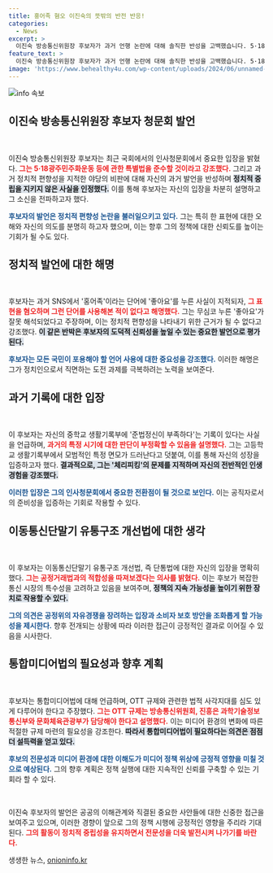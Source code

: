 ```yaml
---
title: 홍어족 혐오 이진숙의 뜻밖의 반전 반응!
categories:
  - News
excerpt: >
  이진숙 방송통신위원장 후보자가 과거 언행 논란에 대해 솔직한 반성을 고백했습니다. 5·18민주화운동에 대한 의지를 표명하고, 통합미디어법 필요성도 언급하며 새 시대의 미디어 환경에 도전장을 내밀었습니다. 클릭 필수!
feature_text: >
  이진숙 방송통신위원장 후보자가 과거 언행 논란에 대해 솔직한 반성을 고백했습니다. 5·18민주화운동에 대한 의지를 표명하고, 통합미디어법 필요성도 언급하며 새 시대의 미디어 환경에 도전장을 내밀었습니다. 클릭 필수!
image: 'https://www.behealthy4u.com/wp-content/uploads/2024/06/unnamed-file.png'
---
```


<p><img src="https://www.behealthy4u.com/wp-content/uploads/2024/06/unnamed-file.png" alt="info 속보" /></p>

<h2 data-ke-size="size26">이진숙 방송통신위원장 후보자 청문회 발언</h2>

<p data-ke-size="size16">&nbsp;</p>

<p>이진숙 방송통신위원장 후보자는 최근 국회에서의 인사청문회에서 중요한 입장을 밝혔다. <b><span style="color: #ee2323;">그는 5·18광주민주화운동 등에 관한 특별법을 준수할 것이라고 강조했다.</span></b> 그리고 과거 정치적 편향성을 지적한 야당의 비판에 대해 자신의 과거 발언을 반성하며 <b><span style="background-color: #21538527;">정치적 중립을 지키지 않은 사실을 인정했다.</span></b> 이를 통해 후보자는 자신의 입장을 차분히 설명하고 그 소신을 전파하고자 했다.</p>

<p><b><span style="color: #1a5490;">후보자의 발언은 정치적 편향성 논란을 불러일으키고 있다.</span></b> 그는 특히 한 표현에 대한 오해와 자신의 의도를 분명히 하고자 했으며, 이는 향후 그의 정책에 대한 신뢰도를 높이는 기회가 될 수도 있다.</p>

<h2 data-ke-size="size26">정치적 발언에 대한 해명</h2>

<p data-ke-size="size16">&nbsp;</p>

<p>후보자는 과거 SNS에서 '홍어족'이라는 단어에 '좋아요'를 누른 사실이 지적되자, <b><span style="color: #ee2323;">그 표현을 혐오하며 그런 단어를 사용해본 적이 없다고 해명했다.</span></b> 그는 무심코 누른 '좋아요'가 잘못 해석되었다고 주장하며, 이는 정치적 편향성을 나타내기 위한 근거가 될 수 없다고 강조했다. <b><span style="background-color: #21538527;">이 같은 반박은 후보자의 도덕적 신뢰성을 높일 수 있는 중요한 발언으로 평가된다.</span></b></p>

<p><b><span style="color: #1a5490;">후보자는 모든 국민이 포용해야 할 언어 사용에 대한 중요성을 강조했다.</span></b> 이러한 해명은 그가 정치인으로서 직면하는 도전 과제를 극복하려는 노력을 보여준다.</p>

<h2 data-ke-size="size26">과거 기록에 대한 입장</h2>

<p data-ke-size="size16">&nbsp;</p>

<p>이 후보자는 자신의 중학교 생활기록부에 '준법정신이 부족하다'는 기록이 있다는 사실을 언급하며, <b><span style="color: #ee2323;">과거의 특정 시기에 대한 판단이 부정확할 수 있음을 설명했다.</span></b> 그는 고등학교 생활기록부에서 모범적인 특정 면모가 드러난다고 덧붙여, 이를 통해 자신의 성장을 입증하고자 했다. <b><span style="background-color: #21538527;">결과적으로, 그는 '체리피킹'의 문제를 지적하며 자신의 전반적인 인생 경험을 강조했다.</span></b></p>

<p><b><span style="color: #1a5490;">이러한 입장은 그의 인사청문회에서 중요한 전환점이 될 것으로 보인다.</span></b> 이는 공직자로서의 준비성을 입증하는 기회로 작용할 수 있다.</p>

<h2 data-ke-size="size26">이동통신단말기 유통구조 개선법에 대한 생각</h2>

<p data-ke-size="size16">&nbsp;</p>

<p>이 후보자는 이동통신단말기 유통구조 개선법, 즉 단통법에 대한 자신의 입장을 명확히 했다. <b><span style="color: #ee2323;">그는 공정거래법과의 적합성을 따져보겠다는 의사를 밝혔다.</span></b> 이는 후보가 복잡한 통신 시장의 특수성을 고려하고 있음을 보여주며, <b><span style="background-color: #21538527;">정책의 지속 가능성을 높이기 위한 장치로 작용할 수 있다.</span></b></p>

<p><b><span style="color: #1a5490;">그의 의견은 공정위의 자유경쟁을 장려하는 입장과 소비자 보호 방안을 조화롭게 할 가능성을 제시한다.</span></b> 향후 전개되는 상황에 따라 이러한 접근이 긍정적인 결과로 이어질 수 있음을 시사한다.</p>

<h2 data-ke-size="size26">통합미디어법의 필요성과 향후 계획</h2>

<p data-ke-size="size16">&nbsp;</p>

<p>후보자는 통합미디어법에 대해 언급하며, OTT 규제와 관련한 법적 사각지대를 심도 있게 다루어야 한다고 주장했다. <b><span style="color: #ee2323;">그는 OTT 규제는 방송통신위원회, 진흥은 과학기술정보통신부와 문화체육관광부가 담당해야 한다고 설명했다.</span></b> 이는 미디어 환경의 변화에 따른 적절한 규제 마련의 필요성을 강조한다. <b><span style="background-color: #21538527;">따라서 통합미디어법이 필요하다는 의견은 점점 더 설득력을 얻고 있다.</span></b></p>

<p><b><span style="color: #1a5490;">후보의 전문성과 미디어 환경에 대한 이해도가 미디어 정책 위상에 긍정적 영향을 미칠 것으로 예상된다.</span></b> 그의 향후 계획은 정책 실행에 대한 지속적인 신뢰를 구축할 수 있는 기회라 할 수 있다.</p>

<p data-ke-size="size16">&nbsp;</p>

<p>이진숙 후보자의 발언은 공공의 이해관계와 직결된 중요한 사안들에 대한 신중한 접근을 보여주고 있으며, 이러한 경향이 앞으로 그의 정책 시행에 긍정적인 영향을 주리라 기대된다. <b><span style="color: #ee2323;">그의 활동이 정치적 중립성을 유지하면서 전문성을 더욱 발전시켜 나가기를 바란다.</span></b></p>
생생한 뉴스, <a href="https://onioninfo.kr" rel="dofollow">onioninfo.kr</a>


